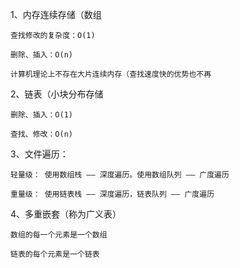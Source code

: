 1、内存连续存储（数组

    查找修改的复杂度：O(1)
    
    删除、插入：O(n)
    
    计算机理论上不存在大片连续内存（查找速度快的优势也不再
    
2、链表（小块分布存储

    删除、插入：O(1)
   
    查找、修改：O(n) 
   
3、文件遍历：

    轻量级： 使用数组栈 —— 深度遍历。使用数组队列 —— 广度遍历
    
    重量级： 使用链表栈 —— 深度遍历，链表队列 —— 广度遍历 
    
4、多重嵌套（称为广义表）

    数组的每一个元素是一个数组
    
    链表的每个元素是一个链表